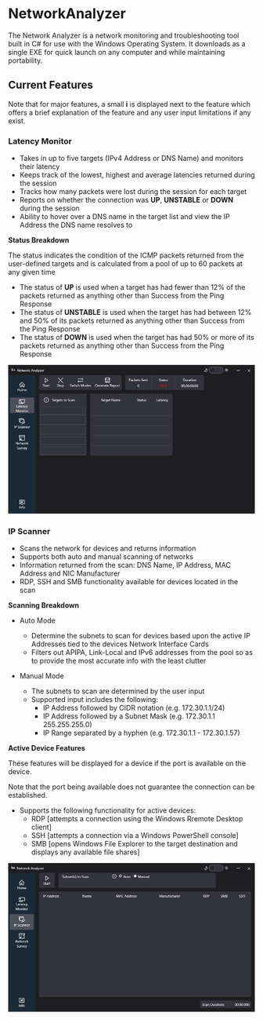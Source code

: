 # NetworkAnalyzer

The Network Analyzer is a network monitoring and troubleshooting tool built in C# for use with the Windows Operating System. It downloads as a single EXE for quick launch on any computer and while maintaining portability.

## Current Features
Note that for major features, a small **i** is displayed next to the feature which offers a brief explanation of the feature and any user input limitations if any exist.

### Latency Monitor
- Takes in up to five targets (IPv4 Address or DNS Name) and monitors their latency
- Keeps track of the lowest, highest and average latencies returned during the session
- Tracks how many packets were lost during the session for each target
- Reports on whether the connection was **UP**, **UNSTABLE** or **DOWN** during the session
- Ability to hover over a DNS name in the target list and view the IP Address the DNS name resolves to

**Status Breakdown**

The status indicates the condition of the ICMP packets returned from the user-defined targets and is calculated from a pool of up to 60 packets at any given time
- The status of **UP** is used when a target has had fewer than 12% of the packets returned as anything other than Success from the Ping Response
- The status of **UNSTABLE** is used when the target has had between 12% and 50% of its packets returned as anything other than Success from the Ping Response
- The status of **DOWN** is used when the target has had 50% or more of its packets returned as anything other than Success from the Ping Response

![Screenshot of the Latency Monitor feature with the Dark Mode theme.](/Images/latency_monitor.png)

### IP Scanner
- Scans the network for devices and returns information
- Supports both auto and manual scanning of networks
- Information returned from the scan: DNS Name, IP Address, MAC Address and NIC Manufacturer
- RDP, SSH and SMB functionality available for devices located in the scan

**Scanning Breakdown**
- Auto Mode
  - Determine the subnets to scan for devices based upon the active IP Addresses tied to the devices Network Interface Cards
  - Filters out APIPA, Link-Local and IPv6 addresses from the pool so as to provide the most accurate info with the least clutter

- Manual Mode
  - The subnets to scan are determined by the user input
  - Supported input includes the following:
	- IP Address followed by CIDR notation (e.g. 172.30.1.1/24)
	- IP Address followed by a Subnet Mask (e.g. 172.30.1.1 255.255.255.0)
	- IP Range separated by a hyphen (e.g. 172.30.1.1 - 172.30.1.57)

**Active Device Features**

These features will be displayed for a device if the port is available on the device.

Note that the port being available does not guarantee the connection can be established.
- Supports the following functionality for active devices:
  - RDP [attempts a connection using the Windows Rremote Desktop client]
  - SSH [attempts a connection via a Windows PowerShell console]
  - SMB [opens Windows File Explorer to the target destination and displays any available file shares]

![Screenshot of the IP Scanner feature with the Dark Mode theme.](/Images/ip_scanner.png)